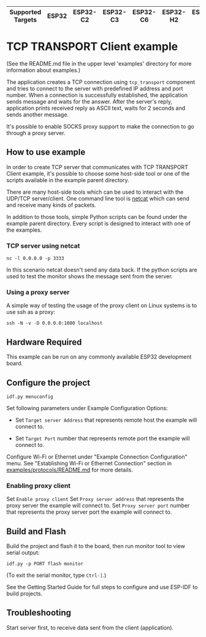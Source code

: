 | Supported Targets | ESP32 | ESP32-C2 | ESP32-C3 | ESP32-C6 | ESP32-H2 | ESP32-S2 | ESP32-S3 |
| ----------------- | ----- | -------- | -------- | -------- | -------- | -------- | -------- |


# TCP TRANSPORT Client example

(See the README.md file in the upper level 'examples' directory for more information about examples.)

The application creates a TCP connection using `tcp_transport` component and tries to connect to the server with predefined IP address and port number. When a connection is successfully established, the application sends message and waits for the answer. After the server's reply, application prints received reply as ASCII text, waits for 2 seconds and sends another message.

It's possible to enable SOCKS proxy support to make the connection to go through a proxy server. 

## How to use example

In order to create TCP server that communicates with TCP TRANSPORT Client example, it's possible to choose some host-side tool or one of the scripts available in the example parent directory.

There are many host-side tools which can be used to interact with the UDP/TCP server/client. 
One command line tool is [netcat](http://netcat.sourceforge.net) which can send and receive many kinds of packets. 

In addition to those tools, simple Python scripts can be found under the example parent directory. Every script is designed to interact with one of the examples.

### TCP server using netcat
```
nc -l 0.0.0.0 -p 3333
```

In this scenario netcat doesn't send any data back. If the python scripts are used to test the monitor shows the message sent from the server. 

### Using a proxy server

A simple way of testing the usage of the proxy client on Linux systems is 
to use ssh as a proxy:

```
ssh -N -v -D 0.0.0.0:1080 localhost
```

## Hardware Required

This example can be run on any commonly available ESP32 development board.

## Configure the project

```
idf.py menuconfig
```

Set following parameters under Example Configuration Options:

* Set `Target server Address` that represents remote host the example will connect to.

* Set `Target Port` number that represents remote port the example will connect to.

Configure Wi-Fi or Ethernet under "Example Connection Configuration" menu. See "Establishing Wi-Fi or Ethernet Connection" section in [examples/protocols/README.md](../../README.md) for more details.

### Enabling proxy client

Set `Enable proxy client`
Set `Proxy server address` that represents the proxy server the example will connect to.
Set `Proxy server port` number that represents the proxy server port the example will connect to.

## Build and Flash

Build the project and flash it to the board, then run monitor tool to view serial output:

```
idf.py -p PORT flash monitor
```

(To exit the serial monitor, type ``Ctrl-]``.)

See the Getting Started Guide for full steps to configure and use ESP-IDF to build projects.


## Troubleshooting

Start server first, to receive data sent from the client (application).
